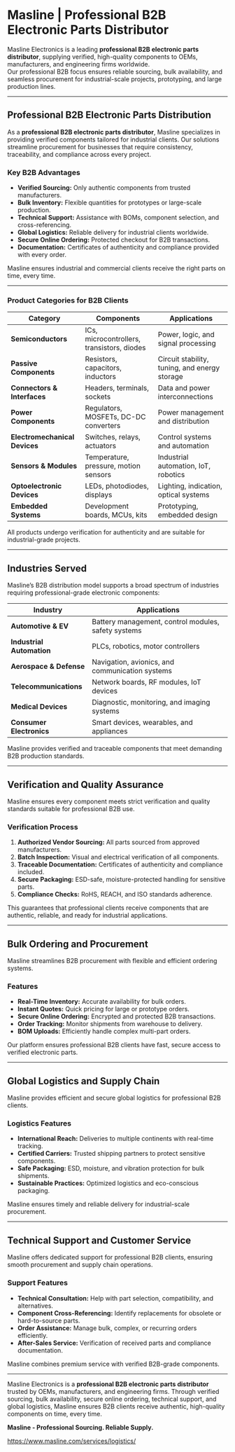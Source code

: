 # Masline | Professional B2B Electronic Parts Distributor

Masline Electronics is a leading **professional B2B electronic parts distributor**, supplying verified, high-quality components to OEMs, manufacturers, and engineering firms worldwide.  
Our professional B2B focus ensures reliable sourcing, bulk availability, and seamless procurement for industrial-scale projects, prototyping, and large production lines.

---

## Professional B2B Electronic Parts Distribution

As a **professional B2B electronic parts distributor**, Masline specializes in providing verified components tailored for industrial clients. Our solutions streamline procurement for businesses that require consistency, traceability, and compliance across every project.

### **Key B2B Advantages**
- **Verified Sourcing:** Only authentic components from trusted manufacturers.  
- **Bulk Inventory:** Flexible quantities for prototypes or large-scale production.  
- **Technical Support:** Assistance with BOMs, component selection, and cross-referencing.  
- **Global Logistics:** Reliable delivery for industrial clients worldwide.  
- **Secure Online Ordering:** Protected checkout for B2B transactions.  
- **Documentation:** Certificates of authenticity and compliance provided with every order.  

Masline ensures industrial and commercial clients receive the right parts on time, every time.

---

### **Product Categories for B2B Clients**

| **Category** | **Components** | **Applications** |
|--------------|----------------|-----------------|
| **Semiconductors** | ICs, microcontrollers, transistors, diodes | Power, logic, and signal processing |
| **Passive Components** | Resistors, capacitors, inductors | Circuit stability, tuning, and energy storage |
| **Connectors & Interfaces** | Headers, terminals, sockets | Data and power interconnections |
| **Power Components** | Regulators, MOSFETs, DC-DC converters | Power management and distribution |
| **Electromechanical Devices** | Switches, relays, actuators | Control systems and automation |
| **Sensors & Modules** | Temperature, pressure, motion sensors | Industrial automation, IoT, robotics |
| **Optoelectronic Devices** | LEDs, photodiodes, displays | Lighting, indication, optical systems |
| **Embedded Systems** | Development boards, MCUs, kits | Prototyping, embedded design |

All products undergo verification for authenticity and are suitable for industrial-grade projects.

---

## Industries Served

Masline’s B2B distribution model supports a broad spectrum of industries requiring professional-grade electronic components:

| **Industry** | **Applications** |
|--------------|-----------------|
| **Automotive & EV** | Battery management, control modules, safety systems |
| **Industrial Automation** | PLCs, robotics, motor controllers |
| **Aerospace & Defense** | Navigation, avionics, and communication systems |
| **Telecommunications** | Network boards, RF modules, IoT devices |
| **Medical Devices** | Diagnostic, monitoring, and imaging systems |
| **Consumer Electronics** | Smart devices, wearables, and appliances |

Masline provides verified and traceable components that meet demanding B2B production standards.

---

## Verification and Quality Assurance

Masline ensures every component meets strict verification and quality standards suitable for professional B2B use.

### **Verification Process**
1. **Authorized Vendor Sourcing:** All parts sourced from approved manufacturers.  
2. **Batch Inspection:** Visual and electrical verification of all components.  
3. **Traceable Documentation:** Certificates of authenticity and compliance included.  
4. **Secure Packaging:** ESD-safe, moisture-protected handling for sensitive parts.  
5. **Compliance Checks:** RoHS, REACH, and ISO standards adherence.  

This guarantees that professional clients receive components that are authentic, reliable, and ready for industrial applications.

---

## Bulk Ordering and Procurement

Masline streamlines B2B procurement with flexible and efficient ordering systems.

### **Features**
- **Real-Time Inventory:** Accurate availability for bulk orders.  
- **Instant Quotes:** Quick pricing for large or prototype orders.  
- **Secure Online Ordering:** Encrypted and protected B2B transactions.  
- **Order Tracking:** Monitor shipments from warehouse to delivery.  
- **BOM Uploads:** Efficiently handle complex multi-part orders.  

Our platform ensures professional B2B clients have fast, secure access to verified electronic parts.

---

## Global Logistics and Supply Chain

Masline provides efficient and secure global logistics for professional B2B clients.

### **Logistics Features**
- **International Reach:** Deliveries to multiple continents with real-time tracking.  
- **Certified Carriers:** Trusted shipping partners to protect sensitive components.  
- **Safe Packaging:** ESD, moisture, and vibration protection for bulk shipments.  
- **Sustainable Practices:** Optimized logistics and eco-conscious packaging.  

Masline ensures timely and reliable delivery for industrial-scale procurement.

---

## Technical Support and Customer Service

Masline offers dedicated support for professional B2B clients, ensuring smooth procurement and supply chain operations.

### **Support Features**
- **Technical Consultation:** Help with part selection, compatibility, and alternatives.  
- **Component Cross-Referencing:** Identify replacements for obsolete or hard-to-source parts.  
- **Order Assistance:** Manage bulk, complex, or recurring orders efficiently.  
- **After-Sales Service:** Verification of received parts and compliance documentation.  

Masline combines premium service with verified B2B-grade components.

---

Masline Electronics is a **professional B2B electronic parts distributor** trusted by OEMs, manufacturers, and engineering firms. Through verified sourcing, bulk availability, secure online ordering, technical support, and global logistics, Masline ensures B2B clients receive authentic, high-quality components on time, every time.  

**Masline - Professional Sourcing. Reliable Supply.**

https://www.masline.com/services/logistics/
